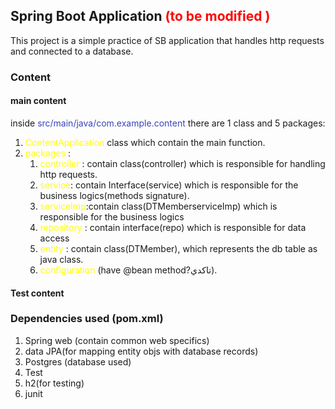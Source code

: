 ## Spring Boot Application <span style="color:red">(to be modified )</span> 

This project is a simple practice of SB application 
that handles http requests and connected to a database.

### Content
#### main content
inside <span style="color:#3944bc">src/main/java/com.example.content</span> there are 1 class and  5 packages:

1. <span style="color:yellow">ContentApplication </span>class which contain the main function.
2. <span style="color:yellow">packages</span> :
   1. <span style="color:yellow">controller</span> : contain class(controller) which is responsible for handling http requests.
   2. <span style="color:yellow">service</span>: contain Interface(service) which is responsible for the business logics(methods signature).
   3. <span style="color:yellow">serviceImp</span>:contain class(DTMemberserviceImp) which is responsible for the business logics
   3. <span style="color:yellow">repository</span> : contain interface(repo) which is responsible for data access
   4. <span style="color:yellow">entity </span>: contain class(DTMember), which represents the db table as java class.
   5. <span style="color:yellow">configuration</span> (have @bean method?تاكدي).

#### Test content


### Dependencies used (pom.xml)
1. Spring web (contain common web specifics)
2. data JPA(for mapping entity objs with database records)
3. Postgres (database used)
4. Test
5. h2(for testing)
6. junit
